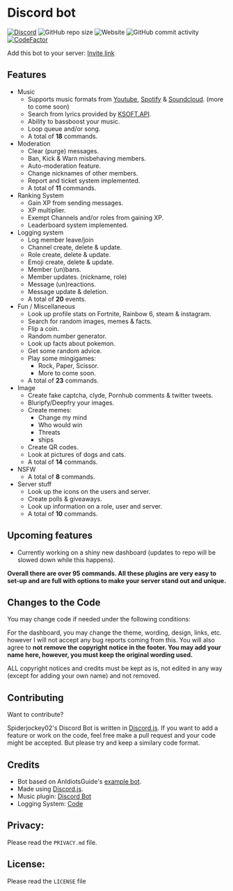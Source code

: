 # Discord bot
[![Discord](https://img.shields.io/discord/658113349384667198.svg?label=&logo=discord&logoColor=ffffff&color=7389D8&labelColor=6A7EC2)](https://discord.gg/8g6zUQu)
![GitHub repo size](https://img.shields.io/github/repo-size/Spiderjockey02/Discord-Bot)
![Website](https://img.shields.io/website?down_color=red&down_message=offline&up_color=green&up_message=online&url=http%3A%2F%2F86.25.177.233%2F)
![GitHub commit activity](https://img.shields.io/github/commit-activity/m/Spiderjockey02/Discord-Bot)
[![CodeFactor](https://www.codefactor.io/repository/github/spiderjockey02/discord-bot/badge/master)](https://www.codefactor.io/repository/github/spiderjockey02/discord-bot/overview/master)

Add this bot to your server: [Invite link](https://discord.com/oauth2/authorize?response_type=code&client_id=647203942903840779&permissions=8&scope=bot)
## Features
* Music
  * Supports music formats from [Youtube](https://www.youtube.com/), [Spotify](https://www.spotify.com/) & [Soundcloud](https://www.soundcloud.com). (more to come soon)
  * Search from lyrics provided by [KSOFT.API](https://api.ksoft.si/).
  * Ability to bassboost your music.
  * Loop queue and/or song.
  * A total of **18** commands.
* Moderation
  * Clear (purge) messages.
  * Ban, Kick & Warn misbehaving members.
  * Auto-moderation feature.
  * Change nicknames of other members.
  * Report and ticket system implemented.
  * A total of **11** commands.
* Ranking System
  * Gain XP from sending messages.
  * XP multiplier.
  * Exempt Channels and/or roles from gaining XP.
  * Leaderboard system implemented.
* Logging system
  * Log member leave/join
  * Channel create, delete & update.
  * Role create, delete & update.
  * Emoji create, delete & update.
  * Member (un)bans.
  * Member updates. (nickname, role)
  * Message (un)reactions.
  * Message update & deletion.
  * A total of **20** events.
* Fun / Miscellaneous
  * Look up profile stats on Fortnite, Rainbow 6, steam & instagram.
  * Search for random images, memes & facts.
  * Flip a coin.
  * Random number generator.
  * Look up facts about pokemon.
  * Get some random advice.
  * Play some mingigames:
    - Rock, Paper, Scissor.
    - More to come soon.
  * A total of **23** commands.
* Image
  * Create fake captcha, clyde, Pornhub comments & twitter tweets.
  * Bluripfy/Deepfry your images.
  * Create memes:
    - Change my mind
    - Who would win
    - Threats
    - ships
  * Create QR codes.
  * Look at pictures of dogs and cats.
  * A total of **14** commands.
* NSFW
  * A total of **8** commands.
* Server stuff
  * Look up the icons on the users and server.
  * Create polls & giveaways.
  * Look up information on a role, user and server.
  * A total of **10** commands.
## Upcoming features
* Currently working on a shiny new dashboard (updates to repo will be slowed down while this happens).

**Overall there are over 95 commands.
All these plugins are very easy to set-up and are full with options to make your server stand out and unique.**
## Changes to the Code
You may change code if needed under the following conditions:

For the dashboard, you may change the theme, wording, design, links, etc. however I will not accept any bug reports coming from this. You will also agree to **not remove the copyright notice in the footer. You may add your name here, however, you must keep the original wording used.**

ALL copyright notices and credits must be kept as is, not edited in any way (except for adding your own name) and not removed.

## Contributing
Want to contribute?

Spiderjockey02's Discord Bot is written in [Discord.js](https://github.com/discordjs/discord.js). If you want to add a feature or work on the code, feel free make a pull request and your code might be accepted. But please try and keep a similary code format.

## Credits
* Bot based on AnIdiotsGuide's [example bot](https://github.com/AnIdiotsGuide/guidebot).
* Made using [Discord.js](https://github.com/discordjs/discord.js).
* Music plugin: [Discord Bot](https://github.com/eritislami/evobot)
* Logging System: [Code](https://github.com/CodeBullet-Community/BulletBot/blob/master/src/megalogger.ts)

## Privacy:
Please read the `PRIVACY.md` file.

## License:
Please read the `LICENSE` file
